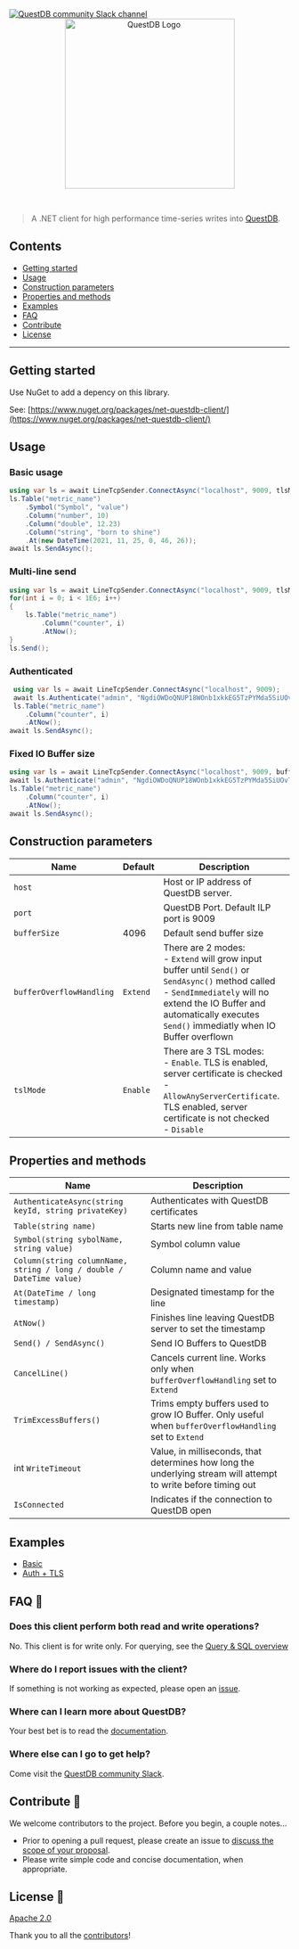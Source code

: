   <a href="https://slack.questdb.io">
    <img src="https://slack.questdb.io/badge.svg" alt="QuestDB community Slack channel"/>
  </a>
  
<div align="center">
  <a href="https://questdb.io/" target="blank"><img alt="QuestDB Logo" src="https://questdb.io/img/questdb-logo-themed.svg" width="305px"/></a>
</div>

<p>&nbsp;</p>

> A .NET client for high performance time-series writes into [QuestDB](https://www.elastic.co/products/app-search).

## Contents

- [Getting started](#getting-started)
- [Usage](#usage)
- [Construction parameters](#construction-parameters)
- [Properties and methods](#properties-and-methods)
- [Examples](#examples)
- [FAQ](#faq-)
- [Contribute](#contribute-)
- [License](#license-)

---

## Getting started

Use NuGet to add a depency on this library.

See: [https://www.nuget.org/packages/net-questdb-client/](https://www.nuget.org/packages/net-questdb-client/)

## Usage

### Basic usage

```c#
using var ls = await LineTcpSender.ConnectAsync("localhost", 9009, tlsMode: TlsMode.Disable);
ls.Table("metric_name")
    .Symbol("Symbol", "value")
    .Column("number", 10)
    .Column("double", 12.23)
    .Column("string", "born to shine")
    .At(new DateTime(2021, 11, 25, 0, 46, 26));
await ls.SendAsync();
```

### Multi-line send

```c#
using var ls = await LineTcpSender.ConnectAsync("localhost", 9009, tlsMode: TlsMode.Disable);
for(int i = 0; i < 1E6; i++)
{
    ls.Table("metric_name")
        .Column("counter", i)
        .AtNow();
}
ls.Send();
```

### Authenticated

```c#
 using var ls = await LineTcpSender.ConnectAsync("localhost", 9009);
 await ls.Authenticate("admin", "NgdiOWDoQNUP18WOnb1xkkEG5TzPYMda5SiUOvT1K0U=");
 ls.Table("metric_name")
    .Column("counter", i)
    .AtNow();
await ls.SendAsync();
```

### Fixed IO Buffer size

```c#
using var ls = await LineTcpSender.ConnectAsync("localhost", 9009, bufferOverflowHandling: BufferOverflowHandling.SendImmediately);
await ls.Authenticate("admin", "NgdiOWDoQNUP18WOnb1xkkEG5TzPYMda5SiUOvT1K0U=");
ls.Table("metric_name")
    .Column("counter", i)
    .AtNow();
await ls.SendAsync();
```

## Construction parameters

| Name                     | Default  | Description                                                                                                                                                                                                                            |
| ------------------------ | -------- | -------------------------------------------------------------------------------------------------------------------------------------------------------------------------------------------------------------------------------------- |
| `host`                   |          | Host or IP address of QuestDB server.                                                                                                                                                                                                   |
| `port`                   |          | QuestDB Port. Default ILP port is 9009                                                                                                                                                                                                 |
| `bufferSize`             | 4096     | Default send buffer size                                                                                                                                                                                                               |
| `bufferOverflowHandling` | `Extend` | There are 2 modes: <br/> - `Extend` will grow input buffer until `Send()` or `SendAsync()` method called<br/> - `SendImmediately` will no extend the IO Buffer and automatically executes `Send()` immediatly when IO Buffer overflown |
| `tslMode`                | `Enable` | There are 3 TSL modes:<br/>- `Enable`. TLS is enabled, server certificate is checked<br/> - `AllowAnyServerCertificate`. TLS enabled, server certificate is not checked<br/>- `Disable`                                                |

## Properties and methods

| Name                                                                 | Description                                                                                                    |
| -------------------------------------------------------------------- | -------------------------------------------------------------------------------------------------------------- |
| `AuthenticateAsync(string keyId, string privateKey)`                 | Authenticates with QuestDB certificates                                                                        |
| `Table(string name)`                                                 | Starts new line from table name                                                                                |
| `Symbol(string sybolName, string value)`                             | Symbol column value                                                                                            |
| `Column(string columnName, string / long / double / DateTime value)` | Column name and value                                                                                          |
| `At(DateTime / long timestamp)`                                      | Designated timestamp for the line                                                                              |
| `AtNow()`                                                            | Finishes line leaving QuestDB server to set the timestamp                                                      |
| `Send() / SendAsync() `                                              | Send IO Buffers to QuestDB                                                                                     |
| `CancelLine()`                                                       | Cancels current line. Works only when `bufferOverflowHandling` set to `Extend`                                 |
| `TrimExcessBuffers()`                                                | Trims empty buffers used to grow IO Buffer. Only useful when `bufferOverflowHandling` set to `Extend`          |
| int `WriteTimeout`                                                   | Value, in milliseconds, that determines how long the underlying stream will attempt to write before timing out |
| `IsConnected`                                                        | Indicates if the connection to QuestDB open                                                                    |

## Examples

* [Basic](src/example-basic/Program.cs)
* [Auth + TLS](src/example-auth-tls/Program.cs)

## FAQ 🔮

### Does this client perform both read and write operations?

No. This client is for write only. For querying, see the [Query & SQL overview](https://questdb.io/docs/reference/sql/overview/)

### Where do I report issues with the client?

If something is not working as expected, please open an [issue](https://github.com/questdb/c-questdb-client/issues/new).

### Where can I learn more about QuestDB?

Your best bet is to read the [documentation](https://questdb.io/docs/).

### Where else can I go to get help?

Come visit the [QuestDB community Slack]([https://discuss.elastic.co/c/app-search](https://slack.questdb.io)).

## Contribute 🚀

We welcome contributors to the project. Before you begin, a couple notes...

- Prior to opening a pull request, please create an issue to [discuss the scope of your proposal](https://github.com/questdb/c-questdb-client/issues).
- Please write simple code and concise documentation, when appropriate.

## License 📗

[Apache 2.0](https://github.com/questdb/net-questdb-client/tree/main?tab=Apache-2.0-1-ov-file)

Thank you to all the [contributors](https://github.com/questdb/c-questdb-client/graphs/contributors)!
